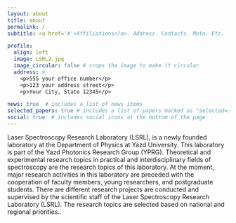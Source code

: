```yaml
---
layout: about
title: about
permalink: /
subtitle: <a href='#'>Affiliations</a>. Address. Contacts. Moto. Etc.

profile:
  align: left
  image: LSRL2.jpg
  image_circular: false # crops the image to make it circular
  address: >
    <p>555 your office number</p>
    <p>123 your address street</p>
    <p>Your City, State 12345</p>

news: true  # includes a list of news items
selected_papers: true # includes a list of papers marked as "selected={true}"
social: true  # includes social icons at the bottom of the page
---
```


Laser Spectroscopy Research Laboratory (LSRL), is a newly founded laboratory at the Department of Physics at Yazd University. This laboratory is part of the Yazd Photonics Research Group (YPRG). Theoretical and experimental research topics in practical and interdisciplinary fields of spectroscopy are the research topics of this laboratory. At the moment, major research activities in this laboratory are preceded with the cooperation of faculty members, young researchers, and postgraduate students. There are different research projects are conducted and supervised by the scientific staff of the Laser Spectroscopy Research Laboratory (LSRL). The research topics are selected based on national and regional priorities..

